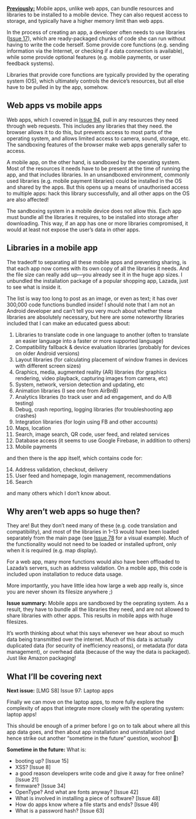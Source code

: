 [**Previously:**](https://buttondown.email/laymansguide/archive/) Mobile apps, unlike web apps, can bundle resources and libraries to be installed to a mobile device. They can also request access to storage, and typically have a higher memory limit than web apps.

In the process of creating an app, a developer often needs to use libraries ([Issue 17](https://buttondown.email/laymansguide/archive/lmg-s2-issue-17-libraries/)), which are ready-packaged chunks of code she can run without having to write the code herself. Some provide core functions (e.g. sending information via the Internet, or checking if a data connection is available), while some provide optional features (e.g. mobile payments, or user feedback systems).

Libraries that provide core functions are typically provided by the operating system (OS), which ultimately controls the device’s resources, but all else have to be pulled in by the app, somehow.

## Web apps vs mobile apps

Web apps, which I covered in [Issue 94](), pull in any resources they need through web requests. This includes any libraries that they need. the browser allows it to do this, but prevents access to most parts of the operating system, and allows limited access to camera, sound, storage, etc. The sandboxing features of the browser make web apps generally safer to access.

A mobile app, on the other hand, is sandboxed by the operating system. Most of the resources it needs have to be present at the time of running the app, and that includes libraries. In an unsandboxed environment, commonly used libraries (e.g. mobile payment libraries) could be installed in the OS and shared by the apps. But this opens up a means of unauthorised access to multiple apps: hack this library successfully, and all other apps on the OS are also affected!

The sandboxing system in a mobile device does not allow this. Each app must bundle all the libraries it requires, to be installed into storage after downloading. This way, if an app has one or more libraries compromised, it would at least not expose the user’s data in other apps.

## Libraries in a mobile app

The tradeoff to separating all these mobile apps and preventing sharing, is that each app now comes with its own copy of all the libraries it needs. And the file size can really add up—you already see it in the huge app sizes. I unbundled the installation package of a popular shopping app, Lazada, just to see what is inside it.

The list is way too long to post as an image, or even as text; it has over 300,000 code functions bundled inside! I should note that I am not an Android developer and can’t tell you very much about whether these libraries are absolutely necessary, but here are some noteworthy libraries included that I can make an educated guess about:

1. Libraries to translate code in one language to another (often to translate an easier language into a faster or more supported language)
2. Compatibility fallback & device evaluation libraries (probably for devices on older Android versions)
3. Layout libraries (for calculating placement of window frames in devices with different screen sizes)
4. Graphics, media, augmented reality (AR) libraries (for graphics rendering, video playback, capturing images from camera, etc)
5. System, network, version detection and updating, etc
6. Animation libraries (I see one from AirBnB)
7. Analytics libraries (to track user and ad engagement, and do A/B testing)
8. Debug, crash reporting, logging libraries (for troubleshooting app crashes)
9. Integration libraries (for login using FB and other accounts)
10. Maps, location
11. Search, image search, QR code, user feed, and related services
12. Database access (it seems to use Google Firebase, in addition to others)
13. Mobile payments

and then there is the app itself, which contains code for:

14. Address validation, checkout, delivery
15. User feed and homepage, login management, recommendations
16. Search

and many others which I don’t know about.

## Why aren’t web apps so huge then?

They are! But they don’t need many of these (e.g. code translation and compatibility), and most of the libraries in 1–13 would have been loaded separately from the main page (see [Issue 78](https://buttondown.email/laymansguide/archive/lmg-s6-issue-78-umatrix-voyuering-the-voyeurs/) for a visual example). Much of the functionality would not need to be loaded or installed upfront, only when it is required (e.g. map display).

For a web app, many more functions would also have been offloaded to Lazada’s servers, such as address validation. On a mobile app, this code is included upon installation to reduce data usage.

More importantly, you have little idea how large a web app really is, since you are never shown its filesize anywhere ;)

**Issue summary:** Mobile apps are sandboxed by the oeprating system. As a result, they have to bundle all the libraries they need, and are not allowed to share libraries with other apps. This results in mobile apps with huge filesizes.

It’s worth thinking about what this says whenever we hear about so much data being transmitted over the internet. Much of this data is actually duplicated data (for security of inefficiency reasons), or metadata (for data management), or overhead data (because of the way the data is packaged). Just like Amazon packaging!

## What I’ll be covering next

**Next issue:** [LMG S8] Issue 97: Laptop apps

Finally we can move on the laptop apps, to more fully explore the complexity of apps that integrate more closely with the operating system: laptop apps!

This should be enough of a primer before I go on to talk about where all this app data goes, and then about app installation and uninstallation (and hence strike out another “sometime in the future” question, woohoo! 🙌)

**Sometime in the future:** What is:

- booting up? [Issue 15]
- XSS? [Issue 8]
- a good reason developers write code and give it away for free online? [Issue 21]
- firmware? [Issue 34]
- OpenType? And what are fonts anyway? [Issue 42]
- What is involved in installing a piece of software? [Issue 48]
- How do apps know where a file starts and ends? [Issue 49]
- What is a password hash? [Issue 63]

